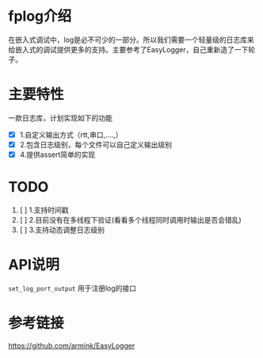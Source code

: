 # fplog介绍

在嵌入式调试中，log是必不可少的一部分。所以我们需要一个轻量级的日志库来给嵌入式的调试提供更多的支持。主要参考了EasyLogger，自己重新造了一下轮子。

# 主要特性

一款日志库，计划实现如下的功能

* [X] 1.自定义输出方式（rtt,串口,....,）
* [X] 2.包含日志级别，每个文件可以自己定义输出级别
* [X] 4.提供assert简单的实现

# TODO

1. [ ] 1.支持时间戳
2. [ ] 2.目前没有在多线程下验证(看看多个线程同时调用时输出是否会错乱)
3. [ ] 3.支持动态调整日志级别

# API说明

`set_log_port_output` 用于注册log的接口

# 参考链接

https://github.com/armink/EasyLogger
